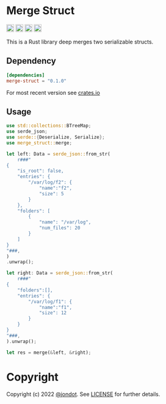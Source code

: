 Merge Struct
============

[<img alt="github" src="https://img.shields.io/badge/github-jondot/merge--struct-8dagcb?style=for-the-badge&labelColor=555555&logo=github" height="20">](https://github.com/jondot/merge-struct)
[<img alt="crates.io" src="https://img.shields.io/crates/v/merge-struct.svg?style=for-the-badge&color=fc8d62&logo=rust" height="20">](https://crates.io/crates/merge-struct)
[<img alt="docs.rs" src="https://img.shields.io/badge/docs.rs-merge_struct-66c2a5?style=for-the-badge&labelColor=555555&logo=docs.rs" height="20">](https://docs.rs/merge-struct)
[<img alt="build status" src="https://img.shields.io/github/workflow/status/jondot/merge-struct/Build/master?style=for-the-badge" height="20">](https://github.com/jondot/merge-struct/actions?query=branch%3Amaster)

This is a Rust library deep merges two serializable structs.

## Dependency

```toml
[dependencies]
merge-struct = "0.1.0"
```

For most recent version see [crates.io](https://crates.io/crates/merge-struct)


## Usage

```rust
use std::collections::BTreeMap;
use serde_json;
use serde::{Deserialize, Serialize};
use merge_struct::merge;

let left: Data = serde_json::from_str(
    r###"
{
    "is_root": false,
    "entries": {
        "/var/log/f2": {
            "name":"f2",
            "size": 5
        }
    },
    "folders": [
        {
            "name": "/var/log",
            "num_files": 20
        }
    ]
}
"###,
)
.unwrap();

let right: Data = serde_json::from_str(
    r###"
{
    "folders":[],
    "entries": {
        "/var/log/f1": {
            "name":"f1",
            "size": 12
        }
    }
}
"###,
).unwrap();

let res = merge(&left, &right);
```


# Copyright

Copyright (c) 2022 [@jondot](http://twitter.com/jondot). See [LICENSE](LICENSE.txt) for further details.
